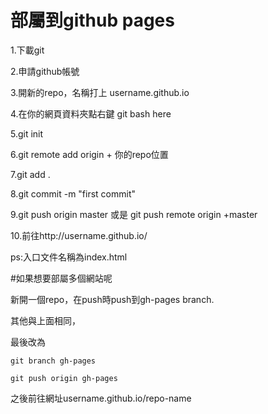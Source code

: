 # 部屬到github pages

1.下載git

2.申請github帳號

3.開新的repo，名稱打上   username.github.io

4.在你的網頁資料夾點右鍵 git bash here

5.git init

6.git remote add origin + 你的repo位置

7.git add .

8.git commit -m "first commit"

9.git push origin master  或是 git push remote origin +master

10.前往http://username.github.io/

ps:入口文件名稱為index.html

#如果想要部屬多個網站呢

新開一個repo，在push時push到gh-pages branch.

其他與上面相同，

最後改為
```
git branch gh-pages
```

```
git push origin gh-pages
```

之後前往網址username.github.io/repo-name
